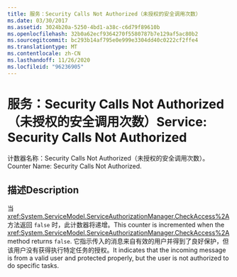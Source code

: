 ```yaml
---
title: 服务：Security Calls Not Authorized（未授权的安全调用次数）
ms.date: 03/30/2017
ms.assetid: 3024b20a-5250-4bd1-a38c-c6d79f89610b
ms.openlocfilehash: 32b0a62ecf9364270f5580787b7e129af5ac80b2
ms.sourcegitcommit: bc293b14af795e0e999e3304dd40c0222cf2ffe4
ms.translationtype: MT
ms.contentlocale: zh-CN
ms.lasthandoff: 11/26/2020
ms.locfileid: "96236905"
---
```

# <a name="service-security-calls-not-authorized"></a><span data-ttu-id="fb396-102">服务：Security Calls Not Authorized（未授权的安全调用次数）</span><span class="sxs-lookup"><span data-stu-id="fb396-102">Service: Security Calls Not Authorized</span></span>

<span data-ttu-id="fb396-103">计数器名称：Security Calls Not Authorized（未授权的安全调用次数）。</span><span class="sxs-lookup"><span data-stu-id="fb396-103">Counter Name: Security Calls Not Authorized.</span></span>  
  
## <a name="description"></a><span data-ttu-id="fb396-104">描述</span><span class="sxs-lookup"><span data-stu-id="fb396-104">Description</span></span>  

 <span data-ttu-id="fb396-105">当 <xref:System.ServiceModel.ServiceAuthorizationManager.CheckAccess%2A> 方法返回 `false` 时，此计数器将递增。</span><span class="sxs-lookup"><span data-stu-id="fb396-105">This counter is incremented when the <xref:System.ServiceModel.ServiceAuthorizationManager.CheckAccess%2A> method returns `false`.</span></span> <span data-ttu-id="fb396-106">它指示传入的消息来自有效的用户并得到了良好保护，但该用户没有获得执行特定任务的授权。</span><span class="sxs-lookup"><span data-stu-id="fb396-106">It indicates that the incoming message is from a valid user and protected properly, but the user is not authorized to do specific tasks.</span></span>
